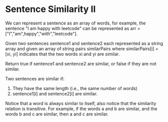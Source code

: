 # Sentence Similarity II
We can represent a sentence as an array of words, for example, the sentence "I am happy with leetcode" can be represented as arr = ["I","am",happy","with","leetcode"].

Given two sentences sentence1 and sentence2 each represented as a string array and given an array of string pairs similarPairs where similarPairs[i] = [xi, yi] indicates that the two words xi and yi are similar.

Return true if sentence1 and sentence2 are similar, or false if they are not similar.

Two sentences are similar if:

1. They have the same length (i.e., the same number of words)
2. sentence1[i] and sentence2[i] are similar.

Notice that a word is always similar to itself, also notice that the similarity relation is transitive. For example, if the words a and b are similar, and the words b and c are similar, then a and c are similar.
